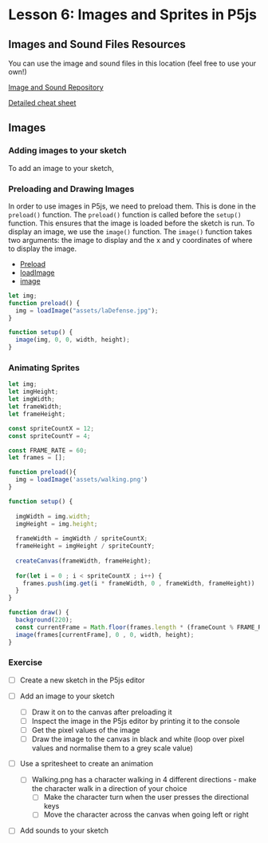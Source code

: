 # Lesson 6: Images and Sprites in P5js


## Images and Sound Files Resources

You can use the image and sound files in this location (feel free to use your own!)

[Image and Sound Repository](https://intro.nyuadim.com/wp-content/uploads/2022/02/image_sound_files.zip)

[Detailed cheat sheet](https://gist.github.com/MathuraMG/9fe4a610589b7ff72bcb1e7958f03a6a)

## Images

### Adding images to your sketch

To add an image to your sketch,

### Preloading and Drawing Images

In order to use images in P5js, we need to preload them. This is done in the `preload()` function. The `preload()` function is called before the `setup()` function. This ensures that the image is loaded before the sketch is run.
To display an image, we use the `image()` function. The `image()` function takes two arguments: the image to display and the x and y coordinates of where to display the image.

- [Preload](https://p5js.org/reference/#/p5/preload)
- [loadImage](https://p5js.org/reference/#/p5/loadImage)
- [image](https://p5js.org/reference/#/p5/image)

```javascript
let img;
function preload() {
  img = loadImage("assets/laDefense.jpg");
}

function setup() {
  image(img, 0, 0, width, height);
}
```


### Animating Sprites

```javascript
let img;
let imgHeight;
let imgWidth;
let frameWidth;
let frameHeight;

const spriteCountX = 12;
const spriteCountY = 4;

const FRAME_RATE = 60;
let frames = [];

function preload(){
  img = loadImage('assets/walking.png')
}

function setup() {
  
  imgWidth = img.width;
  imgHeight = img.height;
  
  frameWidth = imgWidth / spriteCountX;
  frameHeight = imgHeight / spriteCountY;
  
  createCanvas(frameWidth, frameHeight);
  
  for(let i = 0 ; i < spriteCountX ; i++) {
    frames.push(img.get(i * frameWidth, 0 , frameWidth, frameHeight))
  }
}

function draw() {
  background(220);
  const currentFrame = Math.floor(frames.length * (frameCount % FRAME_RATE) / FRAME_RATE);
  image(frames[currentFrame], 0 , 0, width, height);
}
```


### Exercise

- [ ] Create a new sketch in the P5js editor
- [ ] Add an image to your sketch
  - [ ] Draw it on to the canvas after preloading it
  - [ ] Inspect the image in the P5js editor by printing it to the console
  - [ ] Get the pixel values of the image
  - [ ] Draw the image to the canvas in black and white (loop over pixel values and normalise them to a grey scale value)
- [ ] Use a spritesheet to create an animation
  - [ ] Walking.png has a character walking in 4 different directions - make the character walk in a direction of your choice
    - [ ] Make the character turn when the user presses the directional keys
    - [ ] Move the character across the canvas when going left or right
- [ ] Add sounds to your sketch


